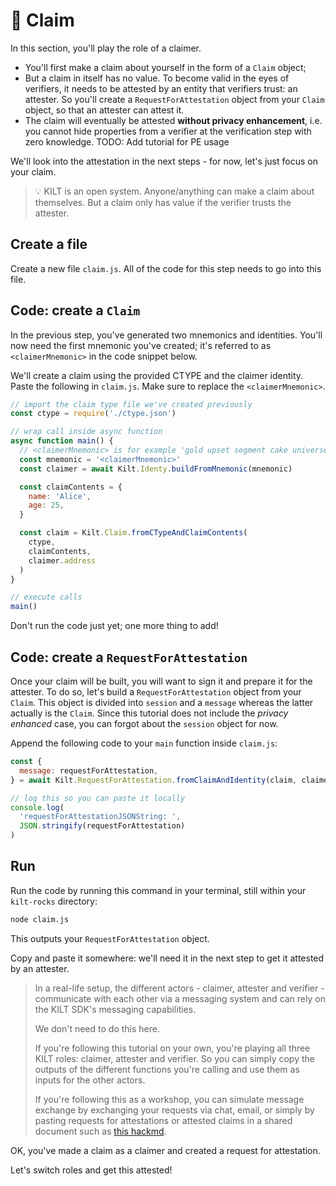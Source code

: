 # 💬 Claim

In this section, you'll play the role of a <span class="label-role claimer">claimer</span>.

- You'll first make a claim about yourself in the form of a `Claim` object;
- But a claim in itself has no value. To become valid in the eyes of <span class="label-role verifier">verifiers</span>, it needs to be attested by an entity that <span class="label-role verifier">verifiers</span> trust: an <span class="label-role attester">attester</span>. So you'll create a `RequestForAttestation` object from your `Claim` object, so that an <span class="label-role attester">attester</span> can attest it.
- The claim will eventually be attested **without privacy enhancement**, i.e. you cannot hide properties from a <span class="label-role verifier">verifier</span> at the verification step with zero knowledge. TODO: Add tutorial for PE usage

We'll look into the attestation in the next steps - for now, let's just focus on your claim.

> 💡 KILT is an open system.
> Anyone/anything can make a claim about themselves. But a claim only has value if the verifier trusts the attester.

## Create a file

Create a new file `claim.js`.
All of the code for this step needs to go into this file.

## Code: create a `Claim`

In the previous step, you've generated two mnemonics and identities.
You'll now need the first mnemonic you've created; it's referred to as `<claimerMnemonic>` in the code snippet below.

We'll create a claim using the provided CTYPE and the <span class="label-role claimer">claimer</span> identity.  
Paste the following in `claim.js`. Make sure to replace the `<claimerMnemonic>`.

<!-- copy and paste 🚧 1️⃣ claim_example from 3_claim.ts -->

<!-- IMPORTANT ❗️ Respect the UNCOMMENT-LINE and REMOVE-LINE comments -->

```javascript
// import the claim type file we've created previously
const ctype = require('./ctype.json')

// wrap call inside async function
async function main() {
  // <claimerMnemonic> is for example 'gold upset segment cake universe carry demand comfort dawn invite element capital'
  const mnemonic = '<claimerMnemonic>'
  const claimer = await Kilt.Identy.buildFromMnemonic(mnemonic)

  const claimContents = {
    name: 'Alice',
    age: 25,
  }

  const claim = Kilt.Claim.fromCTypeAndClaimContents(
    ctype,
    claimContents,
    claimer.address
  )
}

// execute calls
main()
```

Don't run the code just yet; one more thing to add!

## Code: create a `RequestForAttestation`

Once your claim will be built, you will want to sign it and prepare it for the <span class="label-role attester">attester</span>.
To do so, let's build a `RequestForAttestation` object from your `Claim`.
This object is divided into `session` and a `message` whereas the latter actually is the `Claim`.
Since this tutorial does not include the _privacy enhanced_ case, you can forgot about the `session` object for now.

Append the following code to your `main` function inside `claim.js`:

<!-- copy and paste 🚧 2️⃣ requestForAttestation_example from 3_claim.ts -->

<!-- IMPORTANT ❗️ Respect the UNCOMMENT-LINE and REMOVE-LINE comments -->

```javascript
const {
  message: requestForAttestation,
} = await Kilt.RequestForAttestation.fromClaimAndIdentity(claim, claimer)

// log this so you can paste it locally
console.log(
  'requestForAttestationJSONString: ',
  JSON.stringify(requestForAttestation)
)
```

## Run

Run the code by running this command in your terminal, still within your `kilt-rocks` directory:

```bash
node claim.js
```

This outputs your `RequestForAttestation` object.

Copy and paste it somewhere: we'll need it in the next step to get it attested by an <span class="label-role attester">attester</span>.

> In a real-life setup, the different actors - claimer, attester and verifier - communicate with each other via a messaging system and can rely on the KILT SDK's messaging capabilities.
>
> We don't need to do this here.
>
> If you're following this tutorial on your own, you're playing all three KILT roles: claimer, attester and verifier. So you can simply copy the outputs of the different functions you're calling and use them as inputs for the other actors.
>
> If you're following this as a workshop, you can simulate message exchange by exchanging your requests via chat, email, or simply by pasting requests for attestations or attested claims in a shared document such as [this hackmd](https://hackmd.io/c6OBNgWWR8yWJhMj7WICUA?edit).

OK, you've made a claim as a <span class="label-role claimer">claimer</span> and created a request for attestation.

Let's switch roles and get this attested!
